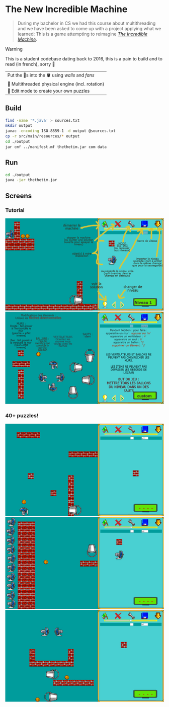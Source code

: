 # The New Incredible Machine

> During my bachelor in CS we had this course about multithreading and we have been asked to come up with a project applying what we learned: This is a game attempting to reimagine [*The Incredible Machine*](https://en.wikipedia.org/wiki/The_Incredible_Machine).

> [!WARNING]
> This is a student codebase dating back to 2016, this is a pain to build and to read (in french), sorry 🙏

||
|--|
|Put the 🏀s into the 🪣 using *walls* and *fans* |
|🍎 Multithreaded physical engine (incl. rotation)|
|📐 Edit mode to create your own puzzles|

## Build

```bash
find -name '*.java' > sources.txt
mkdir output
javac -encoding ISO-8859-1 -d output @sources.txt
cp -r src/main/resources/* output
cd ./output
jar cmf ../manifest.mf thethetim.jar com data
```

## Run

```bash
cd ./output
java -jar thethetim.jar
```

## Screens
### Tutorial
![tuto1](https://github.com/EnzoBnl/TheNewTIM/blob/master/src/main/resources/data/tuto1.png)
![tuto2](https://github.com/EnzoBnl/TheNewTIM/blob/master/src/main/resources/data/tuto2.png)

### 40+ puzzles!
![screen11](https://github.com/EnzoBnl/TheNewTIM/blob/master/src/main/resources/data/screens/11.png)
![screen8](https://github.com/EnzoBnl/TheNewTIM/blob/master/src/main/resources/data/screens/8.png)
![screen7](https://github.com/EnzoBnl/TheNewTIM/blob/master/src/main/resources/data/screens/7.png)
